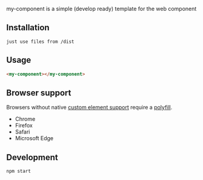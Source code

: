my-component is a simple (develop ready) template for the web component

## Installation

```
just use files from /dist
```

## Usage

```html
<my-component></my-component>
```

## Browser support

Browsers without native [custom element support][support] require a [polyfill][].

- Chrome
- Firefox
- Safari
- Microsoft Edge

[support]: https://caniuse.com/#feat=custom-elementsv1
[polyfill]: https://github.com/webcomponents/custom-elements

## Development

```
npm start
```
